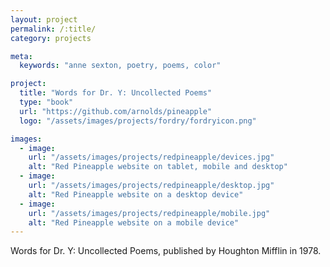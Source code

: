```yaml
---
layout: project
permalink: /:title/
category: projects

meta:
  keywords: "anne sexton, poetry, poems, color"

project:
  title: "Words for Dr. Y: Uncollected Poems"
  type: "book"
  url: "https://github.com/arnolds/pineapple"
  logo: "/assets/images/projects/fordry/fordryicon.png"

images:
  - image:
    url: "/assets/images/projects/redpineapple/devices.jpg"
    alt: "Red Pineapple website on tablet, mobile and desktop"
  - image:
    url: "/assets/images/projects/redpineapple/desktop.jpg"
    alt: "Red Pineapple website on a desktop device"
  - image:
    url: "/assets/images/projects/redpineapple/mobile.jpg"
    alt: "Red Pineapple website on a mobile device"
---
```

<p>Words for Dr. Y: Uncollected Poems, published by Houghton Mifflin in 1978.</p>

